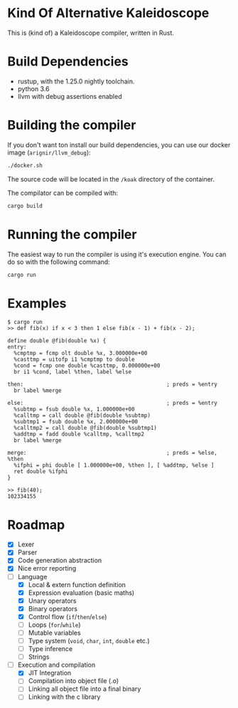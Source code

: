 # Kind Of Alternative Kaleidoscope

This is (kind of) a Kaleidoscope compiler, written in Rust.

# Build Dependencies

* rustup, with the 1.25.0 nightly toolchain.
* python 3.6
* llvm with debug assertions enabled

# Building the compiler

If you don't want ton install our build dependencies, you can use our docker image (`arignir/llvm_debug`):

```bash
./docker.sh
```

The source code will be located in the `/koak` directory of the container.

The compilator can be compiled with:

```bash
cargo build
```

# Running the compiler

The easiest way to run the compiler is using it's execution engine. You can do so with the following command:

```bash
cargo run
```

# Examples

```
$ cargo run
>> def fib(x) if x < 3 then 1 else fib(x - 1) + fib(x - 2);

define double @fib(double %x) {
entry:
  %cmptmp = fcmp olt double %x, 3.000000e+00
  %casttmp = uitofp i1 %cmptmp to double
  %cond = fcmp one double %casttmp, 0.000000e+00
  br i1 %cond, label %then, label %else

then:                                             ; preds = %entry
  br label %merge

else:                                             ; preds = %entry
  %subtmp = fsub double %x, 1.000000e+00
  %calltmp = call double @fib(double %subtmp)
  %subtmp1 = fsub double %x, 2.000000e+00
  %calltmp2 = call double @fib(double %subtmp1)
  %addtmp = fadd double %calltmp, %calltmp2
  br label %merge

merge:                                            ; preds = %else, %then
  %ifphi = phi double [ 1.000000e+00, %then ], [ %addtmp, %else ]
  ret double %ifphi
}

>> fib(40);
102334155
```

# Roadmap

- [X] Lexer
- [X] Parser
- [X] Code generation abstraction
- [X] Nice error reporting
- [ ] Language
  - [X] Local & extern function definition
  - [X] Expression evaluation (basic maths)
  - [X] Unary operators
  - [X] Binary operators
  - [X] Control flow (`if`/`then`/`else`)
  - [ ] Loops (`for`/`while`)
  - [ ] Mutable variables
  - [ ] Type system (`void`, `char`, `int`, `double` etc.)
  - [ ] Type inference
  - [ ] Strings
- [ ] Execution and compilation
  - [X] JIT Integration
  - [ ] Compilation into object file (.o)
  - [ ] Linking all object file into a final binary
  - [ ] Linking with the c library
